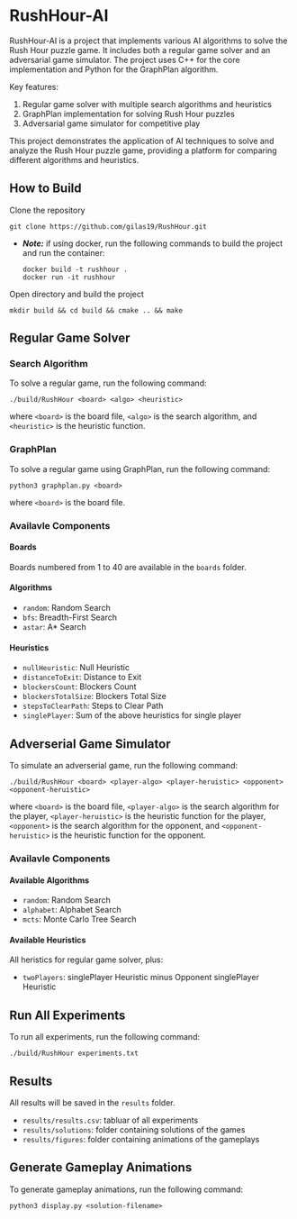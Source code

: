 # RushHour-AI

RushHour-AI is a project that implements various AI algorithms to solve the Rush Hour puzzle game. It includes both a regular game solver and an adversarial game simulator. The project uses C++ for the core implementation and Python for the GraphPlan algorithm.

Key features:
1. Regular game solver with multiple search algorithms and heuristics
2. GraphPlan implementation for solving Rush Hour puzzles
3. Adversarial game simulator for competitive play

This project demonstrates the application of AI techniques to solve and analyze the Rush Hour puzzle game, providing a platform for comparing different algorithms and heuristics.


## How to Build

Clone the repository
```
git clone https://github.com/gilas19/RushHour.git
```
* **_Note:_** if using docker, run the following commands to build the project and run the container:
    ```
    docker build -t rushhour .
    docker run -it rushhour
    ```

Open directory and build the project
```
mkdir build && cd build && cmake .. && make
```



## Regular Game Solver
### Search Algorithm
To solve a regular game, run the following command:
```
./build/RushHour <board> <algo> <heuristic>
```
where `<board>` is the board file, `<algo>` is the search algorithm, and `<heuristic>` is the heuristic function.

### GraphPlan
To solve a regular game using GraphPlan, run the following command:
```
python3 graphplan.py <board>
```
where `<board>` is the board file.

### Availavle Components
#### Boards
Boards numbered from 1 to 40 are available in the `boards` folder.

#### Algorithms
- `random`: Random Search
- `bfs`: Breadth-First Search
- `astar`: A* Search

#### Heuristics
- `nullHeuristic`: Null Heuristic
- `distanceToExit`: Distance to Exit
- `blockersCount`: Blockers Count
- `blockersTotalSize`: Blockers Total Size
- `stepsToClearPath`: Steps to Clear Path
- `singlePlayer`: Sum of the above heuristics for single player

## Adverserial Game Simulator

To simulate an adverserial game, run the following command:
```
./build/RushHour <board> <player-algo> <player-heruistic> <opponent> <opponent-heruistic>
```
where `<board>` is the board file, `<player-algo>` is the search algorithm for the player, `<player-heruistic>` is the heuristic function for the player, `<opponent>` is the search algorithm for the opponent, and `<opponent-heruistic>` is the heuristic function for the opponent.

### Availavle Components
#### Available Algorithms
- `random`: Random Search
- `alphabet`: Alphabet Search
- `mcts`: Monte Carlo Tree Search

#### Available Heuristics
All heristics for regular game solver, plus:
- `twoPlayers`: singlePlayer Heuristic minus Opponent singlePlayer Heuristic

## Run All Experiments

To run all experiments, run the following command:
```
./build/RushHour experiments.txt
```

## Results

All results will be saved in the `results` folder.
- `results/results.csv`: tabluar of all experiments
- `results/solutions`: folder containing solutions of the games
- `results/figures`: folder containing animations of the gameplays

## Generate Gameplay Animations

To generate gameplay animations, run the following command:
```
python3 display.py <solution-filename>
```